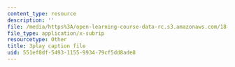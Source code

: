 ```yaml
---
content_type: resource
description: ''
file: /media/https%3A/open-learning-course-data-rc.s3.amazonaws.com/18-086-mathematical-methods-for-engineers-ii-spring-2006/551ef8df54931155993479cf5dd8ade8_pEuuJ5E7ZS0.srt
file_type: application/x-subrip
resourcetype: Other
title: 3play caption file
uid: 551ef8df-5493-1155-9934-79cf5dd8ade8
---
```

